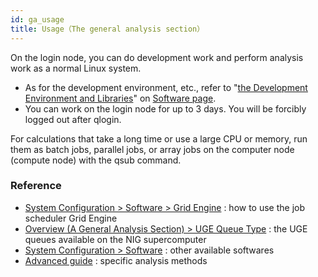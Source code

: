 ```yaml
---
id: ga_usage
title: Usage（The general analysis section）
---
```


On the login node, you can do development work and perform analysis work as a normal Linux system.

- As for the development environment, etc., refer to "[the Development Environment and Libraries](../software/software.md#development-environment-and-libraries)" on [Software page](../software/software.md).
- You can work on the login node for up to 3 days. You will be forcibly logged out after qlogin.

For calculations that take a long time or use a large CPU or memory, run them as batch jobs, parallel jobs, or array jobs on the computer node (compute node) with the qsub command.


### Reference

- [System Configuration > Software > Grid Engine](../software/grid_engine) : how to use the job scheduler Grid Engine
- [Overview (A General Analysis Section) > UGE Queue Type](../general_analysis_division/ga_introduction.md) : the UGE queues available on the NIG supercomputer
- [System Configuration > Software](../software/software.md) : other available softwares
- [Advanced guide](../advanced_guides/advanced_guide.md) : specific analysis methods
